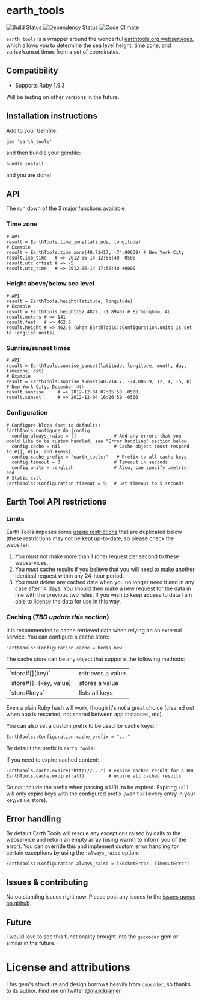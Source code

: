 ﻿# earth_tools

[![Build Status](https://secure.travis-ci.org/mckramer/earth_tools.png?branch=master)](http://travis-ci.org/mckramer/earth_tools) [![Dependency Status](https://gemnasium.com/mckramer/earth_tools.png?travis)](https://gemnasium.com/mckramer/earth_tools) [![Code Climate](https://codeclimate.com/badge.png)](https://codeclimate.com/github/mckramer/earth_tools)

`earth_tools` is a wrapper around the wonderful [earthtools.org webservices](http://www.earthtools.org/webservices.htm), which allows you to determine the sea level height, time zone, and surise/sunset times from a set of coordinates.

## Compatibility

* Supports Ruby 1.9.3

Will be testing on other versions in the future.

## Installation instructions

Add to your Gemfile:

  `gem 'earth_tools'`

and then bundle your gemfile:

  `bundle install`
  
and you are done!

## API

The run down of the 3 major functions available

### Time zone

    # API
    result = EarthTools.time_zone(latitude, longitude)
    # Example
    result = EarthTools.time_zone(40.71417, -74.00639) # New York City
    result.iso_time   # => 2012-06-14 12:56:40 -0500
    result.utc_offset # => -5
    result.utc_time   # => 2012-06-14 17:56:40 +0000

### Height above/below sea level

    # API
    result = EarthTools.height(latitude, longitude)
    # Example
    result = EarthTools.height(52.4822, -1.8946) # Birmingham, AL
    result.meters # => 141
    result.feet   # => 462.6
    result.height # => 462.6 (when EarthTools::Configuration.units is set to :english units)

### Sunrise/sunset times

    # API
    result = EarthTools.sunrise_sunset(latitude, longitude, month, day, timezone, dst)
    # Example
    result = EarthTools.sunrise_sunset(40.71417, -74.00639, 12, 4, -5, 0) # New York City, December 4th
    result.sunrise     # => 2012-12-04 07:05:50 -0500
    result.sunset      # => 2012-12-04 16:26:59 -0500

### Configuration

    # Configure block (set to defaults)
    EarthTools.configure do |config|
      config.always_raise = []              # Add any errors that you would like to be custom handled, see "Error handling" section below
      config.cache = nil                    # Cache object (must respond to #[], #[]=, and #keys)
      config.cache_prefix = "earth_tools:"   # Prefix to all cache keys
      config.timeout = 3                    # Timeout in seconds
      config.units = :english               # Also, can specify :metric
    end
    # Static call
    EarthTools::Configuration.timeout = 5   # Set timeout to 5 seconds

## Earth Tool API restrictions

### Limits

Earth Tools imposes some [usage restrictions](http://www.earthtools.org/webservices.htm#usage) that are duplicated below (these restrictions may not be kept up-to-date, so please check the website):

1. You *must not* make more than 1 (one) request per second to these webservices.
2. You *must* cache results if you believe that you will need to make another identical request within any 24-hour period.
3. You *must* delete any cached data when you no longer need it and in any case after 14 days. You should then make a new request for the data in line with the previous two rules. If you wish to keep access to data I am able to license the data for use in this way.

### Caching (*TBD update this section*)

It is recommended to cache retrieved data when relying on an external service. You can configure a cache store:

    EarthTools::Configuration.cache = Redis.new

The cache store can be any object that supports the following methods:

<table>
    <tr>
        <td>`store#[](key)`</td><td>retrieves a value</td>
    </tr>
    <tr>
        <td>`store#[]=(key, value)`</td><td>stores a value</td>
    </tr>
    <tr>
        <td>`store#keys`</td><td>lists all keys</td>
    </tr>
</table>

Even a plain Ruby hash will work, though it's not a great choice (cleared out when app is restarted, not shared between app instances, etc).

You can also set a custom prefix to be used for cache keys:

    EarthTools::Configuration.cache_prefix = "..."

By default the prefix is `earth_tools:`

If you need to expire cached content:

    EarthTools.cache.expire("http://...") # expire cached result for a URL
    EarthTools.cache.expire(:all)         # expire all cached results

Do *not* include the prefix when passing a URL to be expired. Expiring `:all` will only expire keys with the configured prefix (won't kill every entry in your key/value store).

## Error handling

By default Earth Tools will rescue any exceptions raised by calls to the webservice and return an empty array (using warn() to inform you of the error). You can override this and implement custom error handling for certain exceptions by using the `:always_raise` option:

    EarthTools::Configuration.always_raise = [SocketError, TimeoutError]

## Issues & contributing

No outstanding issues right now.  Please post any issues to the [issues queue on github](https://github.com/mckramer/earth_tools/issues).

## Future

I would love to see this functionality brought into the `geocoder` gem or similar in the future.

# License and attributions

This gem's structure and design borrows heavily from `geocoder`, so thanks to its author.  Find me on twitter [@maxckramer](https://twitter.com/maxckramer).